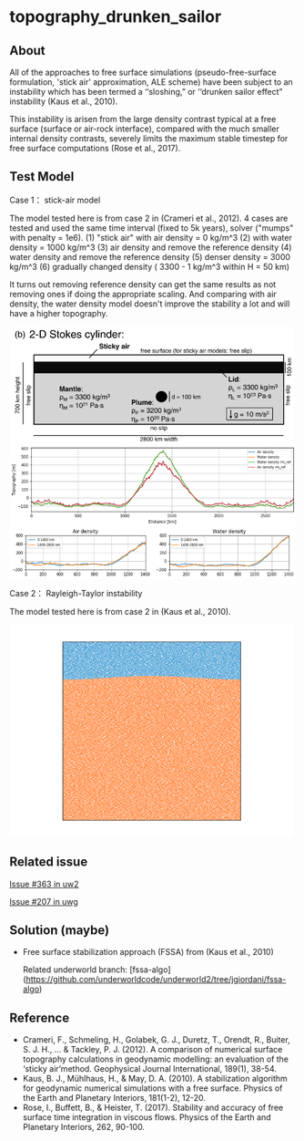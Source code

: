 # topography_drunken_sailor
About
----
All of the approaches to free surface simulations (pseudo-free-surface formulation, 'stick air' approximation, ALE scheme) have been subject to an instability which has been termed a ‘‘sloshing,” or ‘‘drunken sailor effect” instability (Kaus et al., 2010).

This instability is arisen from the large density contrast typical at a free surface (surface or air-rock interface), compared with the much smaller internal density contrasts, severely limits the maximum stable timestep for free surface computations (Rose et al., 2017). 

Test Model
-----

Case 1： stick-air model

The model tested here is from case 2 in (Crameri  et al., 2012). 4 cases are tested and used the same time interval (fixed to 5k years), solver ("mumps" with penalty = 1e6).
(1) "stick air" with air density = 0 kg/m^3 
(2) with water density = 1000 kg/m^3
(3) air density and remove the reference density 
(4) water density and remove the reference density
(5) denser density = 3000 kg/m^3
(6) gradually changed density ( 3300 - 1 kg/m^3 within H = 50 km)

It turns out removing reference density can get the same results as not removing ones if doing the appropriate scaling. And comparing with air density, the water density model doesn't improve the stability a lot and will have a higher topography.

<img src="./pic/model_setup.png" width = "500"  align=center />
<img src="./pic/Topography at 4 Ma_air_water.png" width = "600"  align=center />
<img src="./pic/Symmetry of the topography at 4 Ma.png" width = "800"  align=center />

Case 2： Rayleigh-Taylor instability

The model tested here is from case 2 in (Kaus et al., 2010). 

<img src="./pic/kaus2010_RT_image0000.png" width = "500"  align=center />

Related issue
----
[Issue #363 in uw2](https://github.com/underworldcode/underworld2/issues/363)

[Issue #207 in uwg](https://github.com/underworldcode/UWGeodynamics/issues/207)

Solution (maybe)
----
- Free surface stabilization approach (FSSA) from (Kaus et al., 2010)

  Related underworld branch: [fssa-algo]
(https://github.com/underworldcode/underworld2/tree/jgiordani/fssa-algo)

Reference
-----
- Crameri, F., Schmeling, H., Golabek, G. J., Duretz, T., Orendt, R., Buiter, S. J. H., ... & Tackley, P. J. (2012). A comparison of numerical surface topography calculations in geodynamic modelling: an evaluation of the ‘sticky air’method. Geophysical Journal International, 189(1), 38-54.
- Kaus, B. J., Mühlhaus, H., & May, D. A. (2010). A stabilization algorithm for geodynamic numerical simulations with a free surface. Physics of the Earth and Planetary Interiors, 181(1-2), 12-20.
- Rose, I., Buffett, B., & Heister, T. (2017). Stability and accuracy of free surface time integration in viscous flows. Physics of the Earth and Planetary Interiors, 262, 90-100.